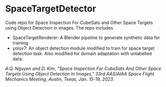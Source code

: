 # SpaceTargetDetector
Code repo for Space Inspection For CubeSats and Other Space Targets using Object Detection in images. The repo includes 
- SpaceTargetRenderer: A Blender pipeline to generate synthetic data for training
- yolov7: An object detection module modified to train for space target detection task. Also modified for domain adaptation with unlabelled data.


*A.Q. Nguyen and D. Kim, "Space Inspection For CubeSats And Other Space Targets Using Object Detection In Images," 33rd AAS/AIAA Space Flight Mechanics Meeting, Austin, Texas, Jan. 15-19, 2023.*